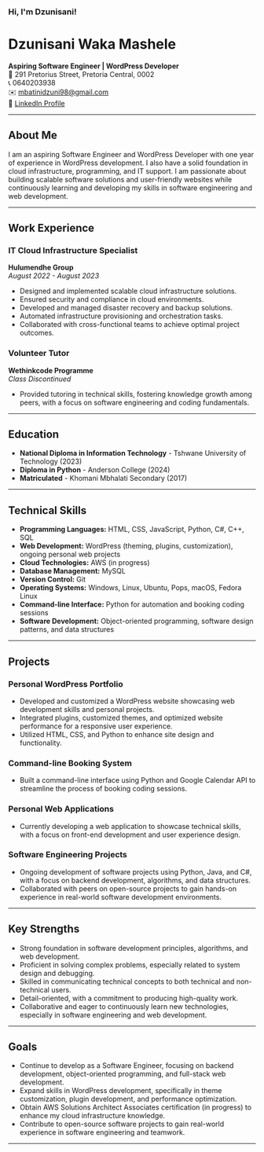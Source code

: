 <!-- Level 1: Simple bio and stats -->
### Hi, I'm Dzunisani!
# Dzunisani Waka Mashele

**Aspiring Software Engineer | WordPress Developer**  
📍 291 Pretorius Street, Pretoria Central, 0002  
📞 0640203938  
✉️ mbatinidzuni98@gmail.com  
💼 [LinkedIn Profile](https://www.linkedin.com/in/dzunisani-waka-mashele)  

---

## About Me

I am an aspiring Software Engineer and WordPress Developer with one year of experience in WordPress development. I also have a solid foundation in cloud infrastructure, programming, and IT support. I am passionate about building scalable software solutions and user-friendly websites while continuously learning and developing my skills in software engineering and web development.

---

## Work Experience

### **IT Cloud Infrastructure Specialist**  
**Hulumendhe Group**  
_August 2022 - August 2023_

- Designed and implemented scalable cloud infrastructure solutions.
- Ensured security and compliance in cloud environments.
- Developed and managed disaster recovery and backup solutions.
- Automated infrastructure provisioning and orchestration tasks.
- Collaborated with cross-functional teams to achieve optimal project outcomes.

### **Volunteer Tutor**  
**Wethinkcode Programme**  
_Class Discontinued_

- Provided tutoring in technical skills, fostering knowledge growth among peers, with a focus on software engineering and coding fundamentals.

---

## Education

- **National Diploma in Information Technology** - Tshwane University of Technology (2023)  
- **Diploma in Python** - Anderson College (2024)  
- **Matriculated** - Khomani Mbhalati Secondary (2017)

---

## Technical Skills

- **Programming Languages:** HTML, CSS, JavaScript, Python, C#, C++, SQL  
- **Web Development:** WordPress (theming, plugins, customization), ongoing personal web projects  
- **Cloud Technologies:** AWS (in progress)  
- **Database Management:** MySQL  
- **Version Control:** Git  
- **Operating Systems:** Windows, Linux, Ubuntu, Pops, macOS, Fedora Linux  
- **Command-line Interface:** Python for automation and booking coding sessions  
- **Software Development:** Object-oriented programming, software design patterns, and data structures

---

## Projects

### **Personal WordPress Portfolio**
- Developed and customized a WordPress website showcasing web development skills and personal projects.
- Integrated plugins, customized themes, and optimized website performance for a responsive user experience.
- Utilized HTML, CSS, and Python to enhance site design and functionality.

### **Command-line Booking System**
- Built a command-line interface using Python and Google Calendar API to streamline the process of booking coding sessions.

### **Personal Web Applications**
- Currently developing a web application to showcase technical skills, with a focus on front-end development and user experience design.

### **Software Engineering Projects**
- Ongoing development of software projects using Python, Java, and C#, with a focus on backend development, algorithms, and data structures.
- Collaborated with peers on open-source projects to gain hands-on experience in real-world software development environments.

---

## Key Strengths

- Strong foundation in software development principles, algorithms, and web development.
- Proficient in solving complex problems, especially related to system design and debugging.
- Skilled in communicating technical concepts to both technical and non-technical users.
- Detail-oriented, with a commitment to producing high-quality work.
- Collaborative and eager to continuously learn new technologies, especially in software engineering and web development.

---

## Goals

- Continue to develop as a Software Engineer, focusing on backend development, object-oriented programming, and full-stack web development.
- Expand skills in WordPress development, specifically in theme customization, plugin development, and performance optimization.
- Obtain AWS Solutions Architect Associates certification (in progress) to enhance my cloud infrastructure knowledge.
- Contribute to open-source software projects to gain real-world experience in software engineering and teamwork.

---

